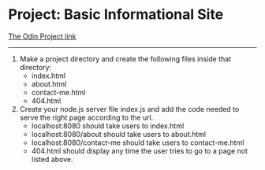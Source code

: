 # Project: Basic Informational Site

[The Odin Project link](https://www.theodinproject.com/paths/full-stack-javascript/courses/nodejs/lessons/basic-informational-site)

---

1. Make a project directory and create the following files inside that directory:
    * index.html
    * about.html
    * contact-me.html
    * 404.html 
2. Create your node.js server file index.js and add the code needed to serve the right page according to the url.
    * localhost:8080 should take users to index.html
    * localhost:8080/about should take users to about.html
    * localhost:8080/contact-me should take users to contact-me.html
    * 404.html should display any time the user tries to go to a page not listed above.
